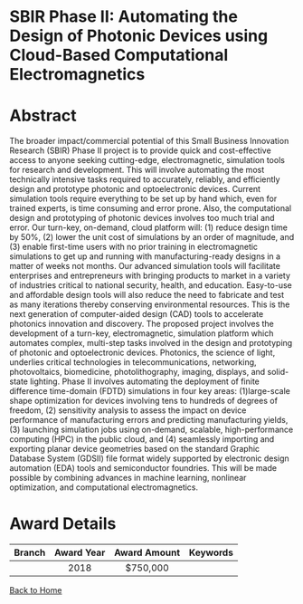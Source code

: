 
SBIR Phase II: Automating the Design of Photonic Devices using Cloud-Based Computational Electromagnetics
=========================================================================================================

# Abstract


The broader impact/commercial potential of this Small Business Innovation Research (SBIR) Phase II project is to provide quick and cost-effective access to anyone seeking cutting-edge, electromagnetic, simulation tools for research and development. This will involve automating the most technically intensive tasks required to accurately, reliably, and efficiently design and prototype photonic and optoelectronic devices. Current simulation tools require everything to be set up by hand which, even for trained experts, is time consuming and error prone. Also, the computational design and prototyping of photonic devices involves too much trial and error. Our turn-key, on-demand, cloud platform will: (1) reduce design time by 50%, (2) lower the unit cost of simulations by an order of magnitude, and (3) enable first-time users with no prior training in electromagnetic simulations to get up and running with manufacturing-ready designs in a matter of weeks not months. Our advanced simulation tools will facilitate enterprises and entrepreneurs with bringing products to market in a variety of industries critical to national security, health, and education. Easy-to-use and affordable design tools will also reduce the need to fabricate and test as many iterations thereby conserving environmental resources. This is the next generation of computer-aided design (CAD) tools to accelerate photonics innovation and discovery. The proposed project involves the development of a turn-key, electromagnetic, simulation platform which automates complex, multi-step tasks involved in the design and prototyping of photonic and optoelectronic devices. Photonics, the science of light, underlies critical technologies in telecommunications, networking, photovoltaics, biomedicine, photolithography, imaging, displays, and solid-state lighting. Phase II involves automating the deployment of finite difference time-domain (FDTD) simulations in four key areas: (1)large-scale shape optimization for devices involving tens to hundreds of degrees of freedom, (2) sensitivity analysis to assess the impact on device performance of manufacturing errors and predicting manufacturing yields, (3) launching simulation jobs using on-demand, scalable, high-performance computing (HPC) in the public cloud, and (4) seamlessly importing and exporting planar device geometries based on the standard Graphic Database System (GDSII) file format widely supported by electronic design automation (EDA) tools and semiconductor foundries. This will be made possible by combining advances in machine learning, nonlinear optimization, and computational electromagnetics.  

# Award Details

|Branch|Award Year|Award Amount|Keywords|
| :---: | :---: | :---: | :---: |
||2018|$750,000||
  
  


[Back to Home](https://github.com/chrischow/dod_sbir_awards/Reports/JT/#380)